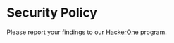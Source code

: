 # Security Policy

Please report your findings to our [HackerOne][1] program.

[1]: https://hackerone.com/coinbase
